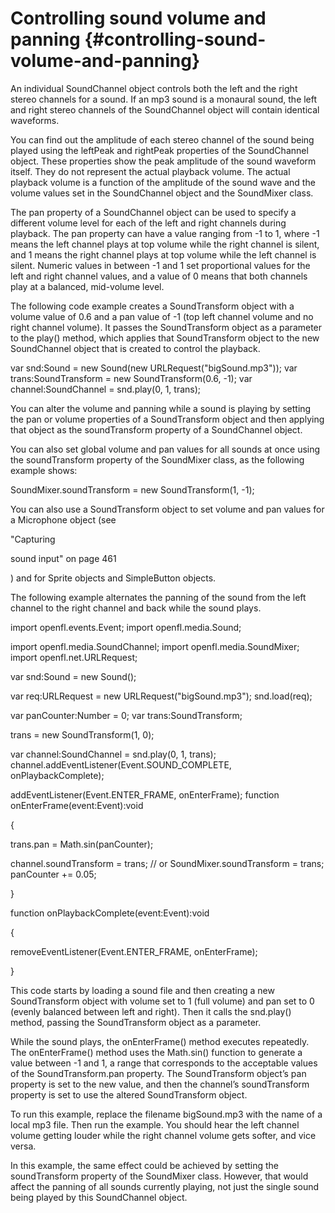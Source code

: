 # Controlling sound volume and panning {#controlling-sound-volume-and-panning}

An individual SoundChannel object controls both the left and the right stereo channels for a sound. If an mp3 sound is a monaural sound, the left and right stereo channels of the SoundChannel object will contain identical waveforms.

You can find out the amplitude of each stereo channel of the sound being played using the leftPeak and rightPeak properties of the SoundChannel object. These properties show the peak amplitude of the sound waveform itself. They do not represent the actual playback volume. The actual playback volume is a function of the amplitude of the sound wave and the volume values set in the SoundChannel object and the SoundMixer class.

The pan property of a SoundChannel object can be used to specify a different volume level for each of the left and right channels during playback. The pan property can have a value ranging from -1 to 1, where -1 means the left channel plays at top volume while the right channel is silent, and 1 means the right channel plays at top volume while the left channel is silent. Numeric values in between -1 and 1 set proportional values for the left and right channel values, and a value of 0 means that both channels play at a balanced, mid-volume level.

The following code example creates a SoundTransform object with a volume value of 0.6 and a pan value of -1 (top left channel volume and no right channel volume). It passes the SoundTransform object as a parameter to the play() method, which applies that SoundTransform object to the new SoundChannel object that is created to control the playback.

var snd:Sound = new Sound(new URLRequest(&quot;bigSound.mp3&quot;)); var trans:SoundTransform = new SoundTransform(0.6, -1); var channel:SoundChannel = snd.play(0, 1, trans);

You can alter the volume and panning while a sound is playing by setting the pan or volume properties of a SoundTransform object and then applying that object as the soundTransform property of a SoundChannel object.

You can also set global volume and pan values for all sounds at once using the soundTransform property of the SoundMixer class, as the following example shows:

SoundMixer.soundTransform = new SoundTransform(1, -1);

You can also use a SoundTransform object to set volume and pan values for a Microphone object (see

"Capturing

sound input" on page 461

) and for Sprite objects and SimpleButton objects.

The following example alternates the panning of the sound from the left channel to the right channel and back while the sound plays.

import openfl.events.Event; import openfl.media.Sound;

import openfl.media.SoundChannel; import openfl.media.SoundMixer; import openfl.net.URLRequest;

var snd:Sound = new Sound();

var req:URLRequest = new URLRequest(&quot;bigSound.mp3&quot;); snd.load(req);

var panCounter:Number = 0; var trans:SoundTransform;

trans = new SoundTransform(1, 0);

var channel:SoundChannel = snd.play(0, 1, trans); channel.addEventListener(Event.SOUND_COMPLETE, onPlaybackComplete);

addEventListener(Event.ENTER_FRAME, onEnterFrame); function onEnterFrame(event:Event):void

{

trans.pan = Math.sin(panCounter);

channel.soundTransform = trans; // or SoundMixer.soundTransform = trans; panCounter += 0.05;

}

function onPlaybackComplete(event:Event):void

{

removeEventListener(Event.ENTER_FRAME, onEnterFrame);

}

This code starts by loading a sound file and then creating a new SoundTransform object with volume set to 1 (full volume) and pan set to 0 (evenly balanced between left and right). Then it calls the snd.play() method, passing the SoundTransform object as a parameter.

While the sound plays, the onEnterFrame() method executes repeatedly. The onEnterFrame() method uses the Math.sin() function to generate a value between -1 and 1, a range that corresponds to the acceptable values of the SoundTransform.pan property. The SoundTransform object’s pan property is set to the new value, and then the channel’s soundTransform property is set to use the altered SoundTransform object.

To run this example, replace the filename bigSound.mp3 with the name of a local mp3 file. Then run the example. You should hear the left channel volume getting louder while the right channel volume gets softer, and vice versa.

In this example, the same effect could be achieved by setting the soundTransform property of the SoundMixer class. However, that would affect the panning of all sounds currently playing, not just the single sound being played by this SoundChannel object.
